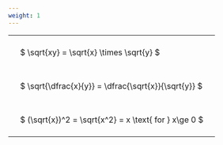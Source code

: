 ```yaml
---
weight: 1
---
```


<style type="text/css">
#T_d35e6 th.col_heading {
  text-align: left;
  font-size: 1em;
}
#T_d35e6 td {
  text-align: left;
  font-size: 1em;
  padding: 1.5em;
}
</style>
<table id="T_d35e6">
  <thead>
  </thead>
  <tbody>
    <tr>
      <td id="T_d35e6_row0_col0" class="data row0 col0" >$ \sqrt{xy} = \sqrt{x} \times \sqrt{y} $</td>
    </tr>
    <tr>
      <td id="T_d35e6_row1_col0" class="data row1 col0" >$ \sqrt{\dfrac{x}{y}} = \dfrac{\sqrt{x}}{\sqrt{y}} $</td>
    </tr>
    <tr>
      <td id="T_d35e6_row2_col0" class="data row2 col0" >$ (\sqrt{x})^2 = \sqrt{x^2} = x \text{ for } x\ge 0 $</td>
    </tr>
  </tbody>
</table>
